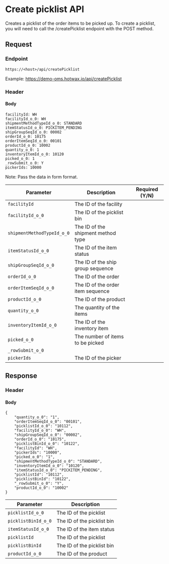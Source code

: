 # Create picklist API

Creates a picklist of the order items to be picked up. To create a picklist, you will need to call the /createPicklist endpoint with the POST method. 

## Request

### Endpoint

`https://<host>/api/createPicklist`

Example: https://demo-oms.hotwax.io/api/createPicklist

### Header

#### Body

```
facilityId: WH
facilityId_o_0: WH
shipmentMethodTypeId_o_0: STANDARD
itemStatusId_o_0: PICKITEM_PENDING
shipGroupSeqId_o_0: 00002
orderId_o_0: 10175
orderItemSeqId_o_0: 00101
productId_o_0: 10002
quantity_o_0: 1
inventoryItemId_o_0: 10120
picked_o_0: 1
_rowSubmit_o_0: Y
pickerIds: 10000
```

Note: Pass the data in form format. 

| Parameter        | Description                                               | Required (Y/N) |
|------------------|-----------------------------------------------------------|----------------|
| `facilityId`        | The ID of the facility                         |            |
| `facilityId_o_0`        | The ID of the picklist bin                          |            |
| `shipmentMethodTypeId_o_0`        | The ID of the shipment method type                      |            |
| `itemStatusId_o_0`        | The ID of the item status                  |            |
| `shipGroupSeqId_o_0`        | The ID of the ship group sequence                          |            |
| `orderId_o_0`        | The ID of the order             |            |
| `orderItemSeqId_o_0`        | The ID of the order item sequence                          |            |
| `productId_o_0`        | The ID of the product                     |            |
| `quantity_o_0`        | The quantity of the items                      |            |
| `inventoryItemId_o_0`        | The ID of the inventory item                         |            |
| `picked_o_0`        | The number of items to be picked                        |            |
| `_rowSubmit_o_0`        |                       |            |
| `pickerIds`        | The ID of the picker                          |            |


## Response

### Header

#### Body

```
{
    "quantity_o_0": "1",
    "orderItemSeqId_o_0": "00101",
    "picklistId_o_0": "10112",
    "facilityId_o_0": "WH",
    "shipGroupSeqId_o_0": "00002",
    "orderId_o_0": "10175",
    "picklistBinId_o_0": "10122",
    "facilityId": "WH",
    "pickerIds": "10000",
    "picked_o_0": "1",
    "shipmentMethodTypeId_o_0": "STANDARD",
    "inventoryItemId_o_0": "10120",
    "itemStatusId_o_0": "PICKITEM_PENDING",
    "picklistId": "10112",
    "picklistBinId": "10122",
    "_rowSubmit_o_0": "Y",
    "productId_o_0": "10002"
}

```

| Parameter                | Description                                                  |
|--------------------------|--------------------------------------------------------------|
| `picklistId_o_0` | The ID of the picklist                       |
| `picklistBinId_o_0`        | The ID of the picklist bin                      |
| `itemStatusId_o_0`        | The ID of the item status                        |
| `picklistId`   | The ID of the picklist               |
| `picklistBinId` | The ID of the picklist bin                        |
| `productId_o_0`        | The ID of the product                      |
